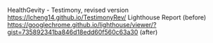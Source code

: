 
HealthGevity - Testimony, revised version
https://lcheng14.github.io/TestimonyRev/
Lighthouse Report 
(before) https://googlechrome.github.io/lighthouse/viewer/?gist=735892341ba846d18edd60f560c63a30
(after) 
